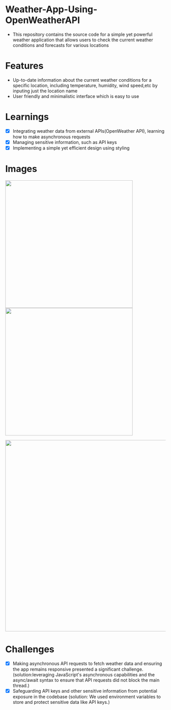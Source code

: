 # Weather-App-Using-OpenWeatherAPI

- This repository contains the source code for a simple yet powerful weather application that allows users to check the current weather conditions and forecasts for various locations
  
# Features
- Up-to-date information about the current weather conditions for a specific location, including temperature, humidity, wind speed,etc by inputing just the location name
- User friendly and minimalistic interface which is easy to use

# Learnings
- [x] Integrating weather data from external APIs(OpenWeather API), learning how to make asynchronous requests
- [x] Managing sensitive information, such as API keys
- [x] Implementing a simple yet efficient design using styling

# Images
<img src="https://github.com/srujan-bidgar/Weather-App-Using-OpenWeatherAPI/assets/139164617/1735406f-0fb2-487e-8cc4-b3f93f40e63b" width="400" height="400" />   <img src="https://github.com/srujan-bidgar/Weather-App-Using-OpenWeatherAPI/assets/139164617/f27f9d80-7061-4d69-a455-5bc7c1133e2d" width="400" height="400" />

<img src="https://github.com/srujan-bidgar/Weather-App-Using-OpenWeatherAPI/assets/139164617/f8856099-11e5-477d-91c5-00ceda371d8d" width="600" height="600" />




 # Challenges
 - [x] Making asynchronous API requests to fetch weather data and ensuring the app remains responsive presented a significant challenge.
       (solution:leveraging JavaScript's asynchronous capabilities and the async/await syntax to ensure that API requests did not block the main thread.)
 - [x] Safeguarding API keys and other sensitive information from potential exposure in the codebase
       (solution: We used environment variables to store and protect sensitive data like API keys.)     
